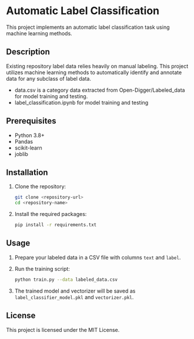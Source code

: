 # Automatic Label Classification

This project implements an automatic label classification task using machine learning methods.

## Description

Existing repository label data relies heavily on manual labeling. This project utilizes machine learning methods to automatically identify and annotate data for any subclass of label data.
* data.csv is a category data extracted from Open-Digger/Labeled_data for model training and testing.
* label_classification.ipynb for model training and testing
## Prerequisites

- Python 3.8+
- Pandas
- scikit-learn
- joblib

## Installation

1. Clone the repository:
    ```bash
    git clone <repository-url>
    cd <repository-name>
    ```

2. Install the required packages:
    ```bash
    pip install -r requirements.txt
    ```

## Usage

1. Prepare your labeled data in a CSV file with columns `text` and `label`.

2. Run the training script:
    ```bash
    python train.py --data labeled_data.csv
    ```

3. The trained model and vectorizer will be saved as `label_classifier_model.pkl` and `vectorizer.pkl`.

## License

This project is licensed under the MIT License.

